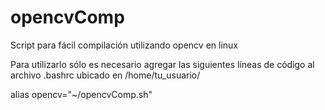 # opencvComp
Script para fácil compilación utilizando opencv en linux


Para utilizarlo sólo es necesario agregar las siguientes líneas de código al archivo .bashrc ubicado en /home/tu_usuario/

alias opencv="~/opencvComp.sh"
